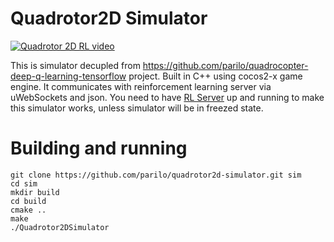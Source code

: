 # Quadrotor2D Simulator

[![Quadrotor 2D RL video](http://img.youtube.com/vi/acQJfkgeiZc/0.jpg)](https://www.youtube.com/watch?v=acQJfkgeiZc)

This is simulator decupled from https://github.com/parilo/quadrocopter-deep-q-learning-tensorflow project. Built in C++ using cocos2-x game engine. It communicates with reinforcement learning server via uWebSockets and json. You need to have [RL Server](https://github.com/parilo/rl-server) up and running to make this simulator works, unless simulator will be in freezed state.

# Building and running

```
git clone https://github.com/parilo/quadrotor2d-simulator.git sim
cd sim
mkdir build
cd build
cmake ..
make
./Quadrotor2DSimulator
```
